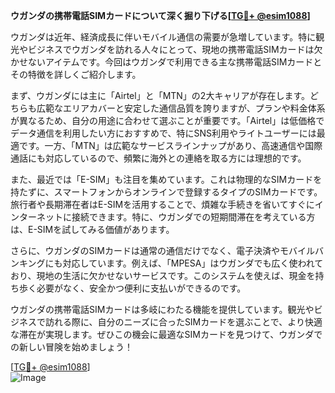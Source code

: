 **ウガンダの携帯電話SIMカードについて深く掘り下げる[[TG💪+ @esim1088](https://t.me/s/esim1088)]**

ウガンダは近年、経済成長に伴いモバイル通信の需要が急増しています。特に観光やビジネスでウガンダを訪れる人々にとって、現地の携帯電話SIMカードは欠かせないアイテムです。今回はウガンダで利用できる主な携帯電話SIMカードとその特徴を詳しくご紹介します。

まず、ウガンダには主に「Airtel」と「MTN」の2大キャリアが存在します。どちらも広範なエリアカバーと安定した通信品質を誇りますが、プランや料金体系が異なるため、自分の用途に合わせて選ぶことが重要です。「Airtel」は低価格でデータ通信を利用したい方におすすめで、特にSNS利用やライトユーザーには最適です。一方、「MTN」は広範なサービスラインナップがあり、高速通信や国際通話にも対応しているので、頻繁に海外との連絡を取る方には理想的です。

また、最近では「E-SIM」も注目を集めています。これは物理的なSIMカードを持たずに、スマートフォンからオンラインで登録するタイプのSIMカードです。旅行者や長期滞在者はE-SIMを活用することで、煩雑な手続きを省いてすぐにインターネットに接続できます。特に、ウガンダでの短期間滞在を考えている方は、E-SIMを試してみる価値があります。

さらに、ウガンダのSIMカードは通常の通信だけでなく、電子決済やモバイルバンキングにも対応しています。例えば、「MPESA」はウガンダでも広く使われており、現地の生活に欠かせないサービスです。このシステムを使えば、現金を持ち歩く必要がなく、安全かつ便利に支払いができるのです。

ウガンダの携帯電話SIMカードは多岐にわたる機能を提供しています。観光やビジネスで訪れる際に、自分のニーズに合ったSIMカードを選ぶことで、より快適な滞在が実現します。ぜひこの機会に最適なSIMカードを見つけて、ウガンダでの新しい冒険を始めましょう！

[[TG💪+ @esim1088](https://t.me/s/esim1088)]  
![Image](https://i.postimg.cc/Y0z9fWf4/image.png)